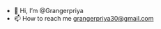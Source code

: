 - 👋 Hi, I’m @Grangerpriya
- 📫 How to reach me grangerpriya30@gmail.com

<!---
Grangerpriya/Grangerpriya is a ✨ special ✨ repository because its `README.md` (this file) appears on your GitHub profile.
You can click the Preview link to take a look at your changes.
--->
